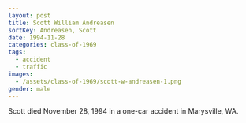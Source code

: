 ```yaml
---
layout: post
title: Scott William Andreasen
sortKey: Andreasen, Scott
date: 1994-11-28
categories: class-of-1969
tags:
  - accident
  - traffic
images:
  - /assets/class-of-1969/scott-w-andreasen-1.png
gender: male
---
```

Scott died November 28, 1994 in a one-car accident in Marysville, WA.
